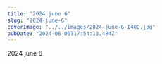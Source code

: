 ```yaml
---
title: "2024 june 6"
slug: "2024-june-6"
coverImage: "../../images/2024-june-6-I4OD.jpg"
pubDate: "2024-06-06T17:54:13.484Z"
---
```


2024 june 6
